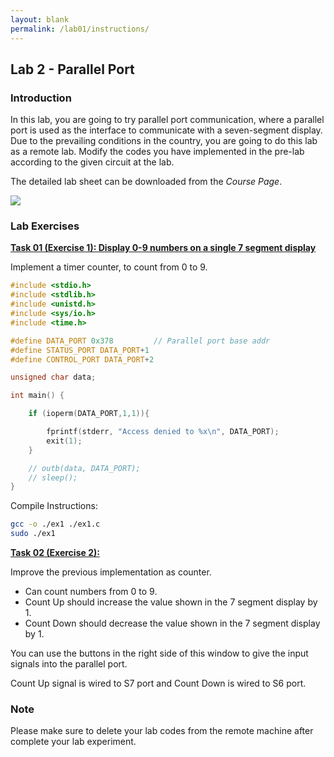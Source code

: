 ```yaml
---
layout: blank
permalink: /lab01/instructions/
---
```


<h2>Lab 2 - Parallel Port </h2>

<h3>Introduction</h3>

In this lab, you are going to try parallel port communication, where a parallel port is used as the interface to communicate with a seven-segment display. Due to the prevailing conditions in the country, you are going to do this lab as a remote lab. Modify the codes you have implemented in the pre-lab according to the given circuit at the lab.

The detailed lab sheet can be downloaded from the *Course Page*.

<div class="container">
<img src="{{ '/assets/img/parallel_port.gif' | relative_url }}" class="img img-thumb mr-auto" />
</div>

<h3>Lab Exercises</h3>

<b><u>Task 01 (Exercise 1): Display 0-9 numbers on a single 7 segment display</u></b>

Implement a timer counter, to count from 0 to 9.

```c
#include <stdio.h>
#include <stdlib.h>
#include <unistd.h>
#include <sys/io.h>
#include <time.h>

#define DATA_PORT 0x378         // Parallel port base addr
#define STATUS_PORT DATA_PORT+1
#define CONTROL_PORT DATA_PORT+2

unsigned char data;

int main() {

    if (ioperm(DATA_PORT,1,1)){

        fprintf(stderr, "Access denied to %x\n", DATA_PORT);
        exit(1);
    }

    // outb(data, DATA_PORT);
    // sleep();
}
```

Compile Instructions:

```bash
gcc -o ./ex1 ./ex1.c
sudo ./ex1
```


<b><u>Task 02 (Exercise 2):
</u></b>

Improve the previous implementation as counter.
- Can count numbers from 0 to 9.
- Count Up should increase the value shown in the 7 segment display by 1.
- Count Down should decrease the value shown in the 7 segment display by 1.

You can use the buttons in the right side of this window to give the input signals into the parallel port.

Count Up signal is wired to S7 port and Count Down is wired to S6 port.




### Note

Please make sure to delete your lab codes from the remote machine after complete your lab experiment.
